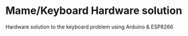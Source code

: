 # Mame/Keyboard Hardware solution
Hardware solution to the keyboard problem using Arduino &amp; ESP8266
